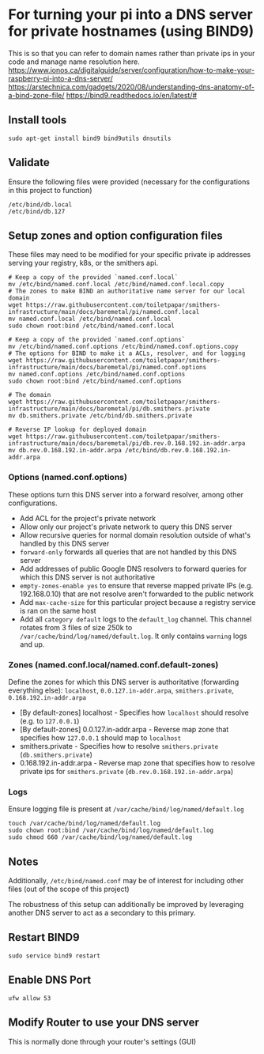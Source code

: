 # For turning your pi into a DNS server for private hostnames (using BIND9)
This is so that you can refer to domain names rather than private ips in your code and manage name resolution here.
https://www.ionos.ca/digitalguide/server/configuration/how-to-make-your-raspberry-pi-into-a-dns-server/
https://arstechnica.com/gadgets/2020/08/understanding-dns-anatomy-of-a-bind-zone-file/
https://bind9.readthedocs.io/en/latest/#

## Install tools
```
sudo apt-get install bind9 bind9utils dnsutils
```

## Validate
Ensure the following files were provided (necessary for the configurations in this project to function)
```
/etc/bind/db.local
/etc/bind/db.127
```

## Setup zones and option configuration files
These files may need to be modified for your specific private ip addresses serving your registry, k8s, or the smithers api.

```
# Keep a copy of the provided `named.conf.local`
mv /etc/bind/named.conf.local /etc/bind/named.conf.local.copy
# The zones to make BIND an authoritative name server for our local domain
wget https://raw.githubusercontent.com/toiletpapar/smithers-infrastructure/main/docs/baremetal/pi/named.conf.local
mv named.conf.local /etc/bind/named.conf.local
sudo chown root:bind /etc/bind/named.conf.local

# Keep a copy of the provided `named.conf.options`
mv /etc/bind/named.conf.options /etc/bind/named.conf.options.copy
# The options for BIND to make it a ACLs, resolver, and for logging
wget https://raw.githubusercontent.com/toiletpapar/smithers-infrastructure/main/docs/baremetal/pi/named.conf.options
mv named.conf.options /etc/bind/named.conf.options
sudo chown root:bind /etc/bind/named.conf.options

# The domain
wget https://raw.githubusercontent.com/toiletpapar/smithers-infrastructure/main/docs/baremetal/pi/db.smithers.private
mv db.smithers.private /etc/bind/db.smithers.private

# Reverse IP lookup for deployed domain
wget https://raw.githubusercontent.com/toiletpapar/smithers-infrastructure/main/docs/baremetal/pi/db.rev.0.168.192.in-addr.arpa
mv db.rev.0.168.192.in-addr.arpa /etc/bind/db.rev.0.168.192.in-addr.arpa
```

### Options (named.conf.options)
These options turn this DNS server into a forward resolver, among other configurations.
* Add ACL for the project's private network
* Allow only our project's private network to query this DNS server
* Allow recursive queries for normal domain resolution outside of what's handled by this DNS server
* `forward-only` forwards all queries that are not handled by this DNS server
* Add addresses of public Google DNS resolvers to forward queries for which this DNS server is not authoritative
* `empty-zones-enable yes` to ensure that reverse mapped private IPs (e.g. 192.168.0.10) that are not resolve aren't forwarded to the public network
* Add `max-cache-size` for this particular project because a registry service is ran on the same host
* Add all `category default` logs to the `default_log` channel. This channel rotates from 3 files of size 250k to `/var/cache/bind/log/named/default.log`. It only contains `warning` logs and up.

### Zones (named.conf.local/named.conf.default-zones)
Define the zones for which this DNS server is authoritative (forwarding everything else): `localhost`, `0.0.127.in-addr.arpa`, `smithers.private`, `0.168.192.in-addr.arpa`
* [By default-zones] localhost - Specifies how `localhost` should resolve (e.g. to `127.0.0.1`)
* [By default-zones] 0.0.127.in-addr.arpa - Reverse map zone that specifies how `127.0.0.1` should map to `localhost`
* smithers.private - Specifies how to resolve `smithers.private` (`db.smithers.private`)
* 0.168.192.in-addr.arpa - Reverse map zone that specifies how to resolve private ips for `smithers.private` (`db.rev.0.168.192.in-addr.arpa`)

### Logs
Ensure logging file is present at `/var/cache/bind/log/named/default.log`
```
touch /var/cache/bind/log/named/default.log
sudo chown root:bind /var/cache/bind/log/named/default.log
sudo chmod 660 /var/cache/bind/log/named/default.log
```

## Notes
Additionally, `/etc/bind/named.conf` may be of interest for including other files (out of the scope of this project)

The robustness of this setup can additionally be improved by leveraging another DNS server to act as a secondary to this primary.

## Restart BIND9
```
sudo service bind9 restart
```

## Enable DNS Port
`ufw allow 53`

## Modify Router to use your DNS server
This is normally done through your router's settings (GUI)
